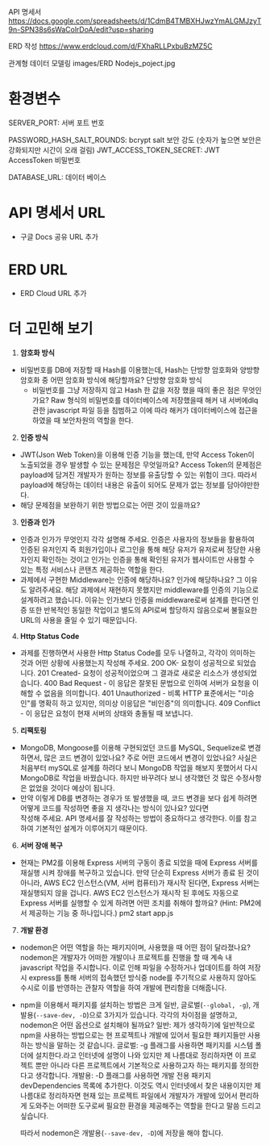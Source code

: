 API 명세서
https://docs.google.com/spreadsheets/d/1CdmB4TMBXHJwzYmALGMJzyT9n-SPN38s6sWaColrDoA/edit?usp=sharing

ERD 작성
https://www.erdcloud.com/d/FXhaRLLPxbuBzMZ5C

관계형 데이터 모델링
images/ERD Nodejs_poject.jpg

# 환경변수

SERVER_PORT: 서버 포트 번호

PASSWORD_HASH_SALT_ROUNDS: bcrypt salt 보안 강도 (숫자가 높으면 보안은 강화되지만 시간이 오래 걸림)
JWT_ACCESS_TOKEN_SECRET: JWT AccessToken 비밀번호

DATABASE_URL: 데이터 베이스

# API 명세서 URL

- 구글 Docs 공유 URL 추가

# ERD URL

- ERD Cloud URL 추가

# 더 고민해 보기

1. **암호화 방식**

- 비밀번호를 DB에 저장할 때 Hash를 이용했는데, Hash는 단방향 암호화와 양방향 암호화 중 어떤 암호화 방식에 해당할까요?
  단방향 암호화 방식
  - 비밀번호를 그냥 저장하지 않고 Hash 한 값을 저장 했을 때의 좋은 점은 무엇인가요?
    Raw 형식의 비밀번호를 데이터베이스에 저장했을때 해커 내 서버에dlq 관한 javascript 파일 등을 침범하고 이에 따라 해커가 데이터베이스에 접근을 하였을 때 보안차원의 역할을 한다.

2. **인증 방식**

- JWT(Json Web Token)을 이용해 인증 기능을 했는데, 만약 Access Token이 노출되었을 경우 발생할 수 있는 문제점은 무엇일까요?
  Access Token의 문제점은 payload에 담겨진 개발자가 원하는 정보를 유출당할 수 있는 위험이 크다. 따라서 payload에 해당하는 데이터 내용은 유출이 되어도 문제가 없는 정보를 담아야만한다.
- 해당 문제점을 보완하기 위한 방법으로는 어떤 것이 있을까요?

3. **인증과 인가**

- 인증과 인가가 무엇인지 각각 설명해 주세요.
  인증은 사용자의 정보들을 활용하여 인증된 유저인지 즉 회원가입이나 로그인을 통해 해당 유저가 유저로써 정당한 사용자인지 확인하는 것이고 인가는 인증을 통해 확인된 유저가 웹사이트만 사용할 수 있는 특정 서비스나 콘탠츠 제공하는 역할을 한다.
- 과제에서 구현한 Middleware는 인증에 해당하나요? 인가에 해당하나요? 그 이유도 알려주세요.
  해당 과제에서 재현하지 못했지만 middleware를 인증의 기능으로 설계하려고 했습니다. 이유는 인가보다 인증을 middleware로써 설계를 한다면 인증 또한 반복적인 동일한 작업이고 별도의 API로써 할당하지 않음으로써 불필요한 URL의 사용을 줄일 수 있기 때문입니다.

4. **Http Status Code**

- 과제를 진행하면서 사용한 Http Status Code를 모두 나열하고, 각각이 의미하는 것과 어떤 상황에 사용했는지 작성해 주세요.
  200 OK- 요청이 성공적으로 되었습니다.
  201 Created- 요청이 성공적이었으며 그 결과로 새로운 리소스가 생성되었습니다.
  400 Bad Request - 이 응답은 잘못된 문법으로 인하여 서버가 요청을 이해할 수 없음을 의미합니다.
  401 Unauthorized - 비록 HTTP 표준에서는 "미승인"를 명확히 하고 있지만, 의미상 이응답은 "비인증"의 의미합니다.
  409 Conflict - 이 응답은 요청이 현재 서버의 상태와 충돌될 때 보냅니다.

5. **리팩토링**

- MongoDB, Mongoose를 이용해 구현되었던 코드를 MySQL, Sequelize로 변경하면서, 많은 코드 변경이 있었나요? 주로 어떤 코드에서 변경이 있었나요?
  사실은 처음부터 mySQL로 설계를 하려다 보니 MongoDB 작업을 해보지 못했어서 다시 MongoDB로 작업을 바꿨습니다. 하지만 바꾸려다 보니 생각했던 것 많은 수정사항은 없었을 것이다 예상이 됩니다.
- 만약 이렇게 DB를 변경하는 경우가 또 발생했을 때, 코드 변경을 보다 쉽게 하려면 어떻게 코드를 작성하면 좋을 지 생각나는 방식이 있나요? 있다면  
  작성해 주세요.
  API 명세서를 잘 작성하는 방법이 중요하다고 생각한다. 이를 참고하여 기본적인 설계가 이루어지기 때문이다.

6. **서버 장애 복구**

- 현재는 PM2를 이용해 Express 서버의 구동이 종료 되었을 때에 Express 서버를 재실행 시켜 장애를 복구하고 있습니다. 만약 단순히 Express 서버가
  종료 된 것이 아니라, AWS EC2 인스턴스(VM, 서버 컴퓨터)가 재시작 된다면, Express 서버는 재실행되지 않을 겁니다. AWS EC2 인스턴스가 재시작 된 후에도 자동으로 Express 서버를 실행할 수 있게 하려면 어떤 조치를 취해야 할까요?
  (Hint: PM2에서 제공하는 기능 중 하나입니다.)
  pm2 start app.js

7. **개발 환경**

- nodemon은 어떤 역할을 하는 패키지이며, 사용했을 때 어떤 점이 달라졌나요?
  nodemon은 개발자가 어떠한 개발이나 프로젝트를 진행을 할 때 계속 내 javascript 작업을 주시합니다. 이로 인해 파일을 수정하거나 업데이트를 하여 저장시 express를 통해 서버의 접속했던 방식중 node를 주기적으로 사용하지 않아도 수시로 이를 반영하는 관찰자 역할을 하여 개발에 편리함을 더해줍니다.
- npm을 이용해서 패키지를 설치하는 방법은 크게 일반, 글로벌(`--global, -g`), 개발용(`--save-dev, -D`)으로 3가지가 있습니다. 각각의 차이점을
  설명하고, nodemon은 어떤 옵션으로 설치해야 될까요?
  일반: 제가 생각하기에 일반적으로 npm을 사용하는 방법으로는 현 프로젝트나 개발에 있어서 필요한 패키지들만 사용하는 방식을 말하는 것 같습니다.
  글로벌: -g 플래그를 사용하면 패키지를 시스템 폴더에 설치한다.라고 인터넷에 설명이 나와 있지만 제 나름대로 정리하자면 이 프로젝트 뿐만 아니라 다른 프로젝트에서 기본적으로 사용하고자 하는 패키지를 정의한다고 생각합니다.
  개발용: -D 플래그를 사용하면 개발 전용 패키지 devDependencies 목록에 추가한다. 이것도 역시 인터넷에서 찾은 내용이지만 제 나름대로 정리하자면 현재 있는 프로젝트 파일에서 개발자가 개발에 있어서 편리하게 도와주는 어떠한 도구로써 필요한 환경을 제공해주는 역할을 한다고 말씀 드리고 싶습니다.

  따라서 nodemon은 개발용(`--save-dev, -D`)에 저장을 해야 합니다.
